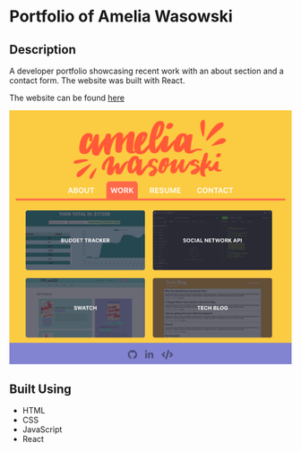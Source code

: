 #  Portfolio of Amelia Wasowski

## Description
A developer portfolio showcasing recent work with an about section and a contact form. The website was built with React.

The website can be found [here](https://amelia-was.github.io/react-portfolio/)

![Portfolio Website](./src/assets/imgs/portfolio-screenshot.png)

## Built Using
- HTML
- CSS
- JavaScript
- React